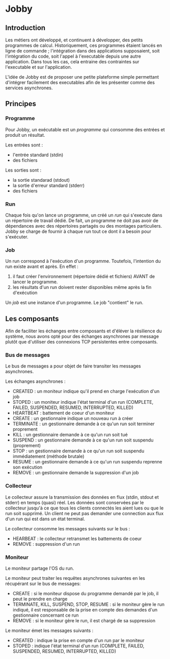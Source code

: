 # Jobby

## Introduction
Les métiers ont développé, et continuent à développer, des petits programmes de calcul.
Historiquement, ces programmes étaient lancés en ligne de commande ; l'intégration dans des applications supposaient, soit l'intégration du code, soit l'appel à l'executable depuis une autre application.
Dans tous les cas, cela entraine des contraintes sur l'executable et sur l'application.

L'idée de Jobby est de proposer une petite plateforme simple permettant d'intégrer facilement des executables afin de les présenter comme des services asynchrones.

## Principes

### Programme
Pour Jobby, un exécutable est un *programme* qui consomme des entrées et produit un résultat. 

Les entrées sont : 
- l'entrée standard (stdin)
- des fichiers

Les sorties sont :
- la sortie standarad (stdout)
- la sortie d'erreur standard (stderr)
- des fichiers

### Run
Chaque fois qu'on lance un programme, un créé un *run* qui s'execute dans un répertoire de travail dédié. De fait, un programme ne doit pas avoir de dépendances avec des répertoires partagés ou des montages particuliers. Jobby se charge de fournir à chaque run tout ce dont il a besoin pour s'exécuter.

### Job
Un run correspond à l'exécution d'un programme. Toutefois, l'intention du run existe avant et après. En effet :
1. il faut créer l'environnement (répertoire dédié et fichiers) AVANT de lancer le programme.
2. les résultats d'un run doivent rester disponibles même après la fin d'exécution

Un *job* est une instance d'un programme. Le job "contient" le run.

## Les composants

Afin de faciliter les échanges entre composants et d'éléver la résilience du système, nous avons opté pour des échanges asynchrones par message plutôt que d'utiliser des connexions TCP persistentes entre composants.

### Bus de messages

Le bus de messages a pour objet de faire transiter les messages asynchrones.

Les échanges asynchrones :
- CREATED : un moniteur indique qu'il prend en charge l'exécution d'un job
- STOPED : un moniteur indique l'état terminal d'un run (COMPLETE, FAILED, SUSPENDED, RESUMED, INTERRUPTED, KILLED)
- HEARTBEAT : battement de coeur d'un moniteur
- CREATE : un gestionnaire indique un nouveau run à créer
- TERMINATE : un gestionnaire demande à ce qu'un run soit terminer proprement
- KILL : un gestionnaire demande à ce qu'un run soit tué
- SUSPEND : un gestionnaire demande à ce qu'un run soit suspendu (proprement)
- STOP : un gestionnaire demande à ce qu'un run soit suspendu immédiatement (méthode brutale)
- RESUME : un gestionnaire demande à ce qu'un run suspendu reprenne son exécution
- REMOVE : un gestionnaire demande la suppression d'un job

### Collecteur
Le collecteur assure la transmission des données en flux (stdin, stdout et stderr) en temps (quasi) réel.
Les données sont conservées par le collecteur jusqu'à ce que tous les clients connectés les aient lues ou que le run soit supprimé.
Un client ne peut pas demander une connection aux flux d'un run qui est dans un état terminal.

Le collecteur consomme les messages suivants sur le bus :
- HEARBEAT : le collecteur retransmet les battements de coeur
- REMOVE : suppression d'un run

### Moniteur
Le moniteur partage l'OS du run.

Le moniteur peut traiter les requêtes asynchrones suivantes en les récupérant sur le bus de messages:
- CREATE : si le moniteur dispose du programme demandé par le job, il peut le prendre en charge
- TERMINATE, KILL, SUSPEND, STOP, RESUME : si le moniteur gère le run indiqué, il est responsable de la prise en compte des demandes d'un gestionnaire concernant ce run
- REMOVE : si le moniteur gère le run, il est chargé de sa suppression

Le moniteur émet les messages suivants :
- CREATED : indique la prise en compte d'un run par le moniteur
- STOPED : indique l'état terminal d'un run (COMPLETE, FAILED, SUSPENDED, RESUMED, INTERRUPTED, KILLED)







